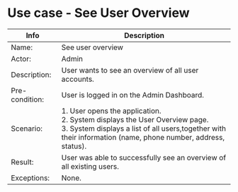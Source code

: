 # Use case - See User Overview
| Info | Description |
| --- | --- |
| Name: | See user overview |
| Actor: | Admin |
| Description: | User wants to see an overview of all user accounts. |
| Pre-condition: | User is logged in on the Admin Dashboard.  |
| Scenario: | 1. User opens the application. <br> 2. System displays the User Overview page. <br> 3. System displays a list of all users,together with their information (name, phone number, address, status). | 
| Result: | User was able to successfully see an overview of all existing users. |
| Exceptions: | None. |

